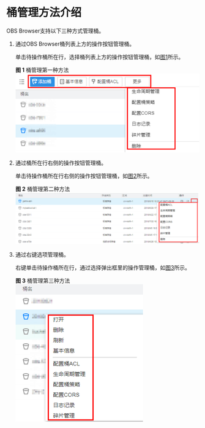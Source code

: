 # 桶管理方法介绍<a name="obs_03_0059"></a>

OBS Browser支持以下三种方式管理桶。

1.  通过OBS Browser桶列表上方的操作按钮管理桶。

    单击待操作桶所在行，选择桶列表上方的操作按钮管理桶，如[图1](#fcd32b0f2cd294fdaaa01e93655c90137)所示。

    **图 1**  桶管理第一种方法<a name="fcd32b0f2cd294fdaaa01e93655c90137"></a>  
    ![](figures/桶管理第一种方法.png "桶管理第一种方法")

2.  通过桶所在行右侧的操作按钮管理桶。

    单击待操作桶所在行右侧的操作按钮管理桶，如[图2](#fig46223652173138)所示。

    **图 2**  桶管理第二种方法<a name="fig46223652173138"></a>  
    ![](figures/桶管理第二种方法.png "桶管理第二种方法")

3.  通过右键选项管理桶。

    右键单击待操作桶所在行，通过选择弹出框里的操作管理桶，如[图3](#fig40567659173352)所示。

    **图 3**  桶管理第三种方法<a name="fig40567659173352"></a>  
    ![](figures/桶管理第三种方法.png "桶管理第三种方法")


